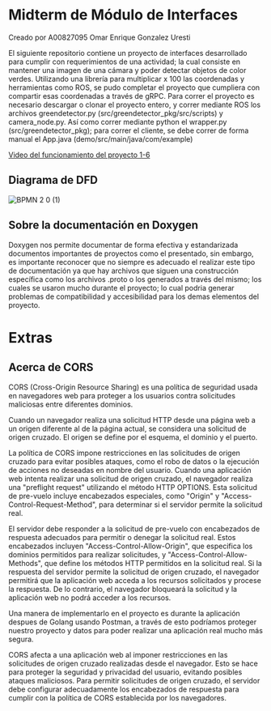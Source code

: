 # Midterm de Módulo de Interfaces
Creado por A00827095 Omar Enrique Gonzalez Uresti

El siguiente repositorio contiene un proyecto de interfaces desarrollado para cumplir con requerimientos de una actividad; la cual consiste en mantener una imagen de una cámara y poder detectar objetos de color verdes. Utilizando una librería para multiplicar x 100 las coordenadas y herramientas como ROS, se pudo completar el proyecto que cumpliera con compartir esas coordenadas a través de gRPC. Para correr el proyecto es necesario descargar o clonar el proyecto entero, y correr mediante ROS los archivos greendetector.py (src/greendetector_pkg/src/scripts) y camera_node.py. Así como correr mediante python el wrapper.py (src/greendetector_pkg); para correr el cliente, se debe correr de forma manual el App.java (demo/src/main/java/com/example)

[Video del funcionamiento del proyecto 1-6](https://drive.google.com/file/d/18alpSspqbAz9N9cohV8vlG9BrF_xSmMz/view?usp=sharing)

## Diagrama de DFD
![BPMN 2 0 (1)](https://github.com/OmarU38/mod4midterm/assets/65744355/d17b8ac0-8237-47b9-b100-046e4b8ca1ab)

## Sobre la documentación en Doxygen
Doxygen nos permite documentar de forma efectiva y estandarizada documentos importantes de proyectos como el presentado, sin embargo, es importante reconocer que no siempre es adecuado el realizar este tipo de documentación ya que hay archivos que siguen una construcción específica como los archivos .proto o los generados a través del mismo; los cuales se usaron mucho durante el proyecto; lo cual podria generar problemas de compatibilidad y accesibilidad para los demas elementos del proyecto.

# Extras
## Acerca de CORS
CORS (Cross-Origin Resource Sharing) es una política de seguridad usada en navegadores web para proteger a los usuarios contra solicitudes maliciosas entre diferentes dominios.

Cuando un navegador realiza una solicitud HTTP desde una página web a un origen diferente al de la página actual, se considera una solicitud de origen cruzado. El origen se define por el esquema, el dominio y el puerto.

La política de CORS impone restricciones en las solicitudes de origen cruzado para evitar posibles ataques, como el robo de datos o la ejecución de acciones no deseadas en nombre del usuario. Cuando una aplicación web intenta realizar una solicitud de origen cruzado, el navegador realiza una "preflight request" utilizando el método HTTP OPTIONS. Esta solicitud de pre-vuelo incluye encabezados especiales, como "Origin" y "Access-Control-Request-Method", para determinar si el servidor permite la solicitud real.

El servidor debe responder a la solicitud de pre-vuelo con encabezados de respuesta adecuados para permitir o denegar la solicitud real. Estos encabezados incluyen "Access-Control-Allow-Origin", que especifica los dominios permitidos para realizar solicitudes, y "Access-Control-Allow-Methods", que define los métodos HTTP permitidos en la solicitud real. Si la respuesta del servidor permite la solicitud de origen cruzado, el navegador permitirá que la aplicación web acceda a los recursos solicitados y procese la respuesta. De lo contrario, el navegador bloqueará la solicitud y la aplicación web no podrá acceder a los recursos.

Una manera de implementarlo en el proyecto es durante la aplicación despues de Golang usando Postman, a través de esto podríamos proteger nuestro proyecto y datos para poder realizar una aplicación real mucho más segura.

CORS afecta a una aplicación web al imponer restricciones en las solicitudes de origen cruzado realizadas desde el navegador. Esto se hace para proteger la seguridad y privacidad del usuario, evitando posibles ataques maliciosos. Para permitir solicitudes de origen cruzado, el servidor debe configurar adecuadamente los encabezados de respuesta para cumplir con la política de CORS establecida por los navegadores.
